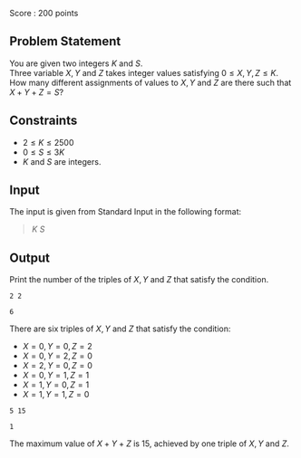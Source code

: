 Score : $200$ points

## Problem Statement

You are given two integers $K$ and $S$.<br>
Three variable $X, Y$ and $Z$ takes integer values satisfying $0 \leq X,Y,Z \leq K$.<br>
How many different assignments of values to $X, Y$ and $Z$ are there such that $X + Y + Z = S$?  

## Constraints

- $2 \leq K \leq 2500$
- $0 \leq S \leq 3K$
- $K$ and $S$ are integers.

## Input

The input is given from Standard Input in the following format:

> $K$ $S$

## Output

Print the number of the triples of $X, Y$ and $Z$ that satisfy the condition.

```input1
2 2
```

```output1
6
```

There are six triples of $X, Y$ and $Z$ that satisfy the condition:

- $X = 0, Y = 0, Z = 2$
- $X = 0, Y = 2, Z = 0$
- $X = 2, Y = 0, Z = 0$
- $X = 0, Y = 1, Z = 1$
- $X = 1, Y = 0, Z = 1$
- $X = 1, Y = 1, Z = 0$

```input2
5 15
```

```output2
1
```

The maximum value of $X + Y + Z$ is $15$, achieved by one triple of $X, Y$ and $Z$.